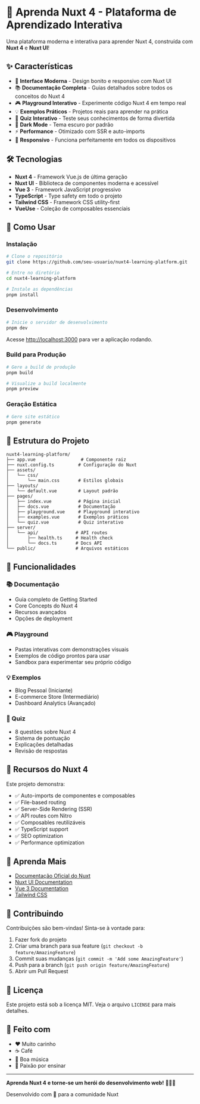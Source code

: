 # 🚀 Aprenda Nuxt 4 - Plataforma de Aprendizado Interativa

Uma plataforma moderna e interativa para aprender Nuxt 4, construída com **Nuxt 4** e **Nuxt UI**!

## ✨ Características

- 🎨 **Interface Moderna** - Design bonito e responsivo com Nuxt UI
- 📚 **Documentação Completa** - Guias detalhados sobre todos os conceitos do Nuxt 4
- 🎮 **Playground Interativo** - Experimente código Nuxt 4 em tempo real
- 💡 **Exemplos Práticos** - Projetos reais para aprender na prática
- 🎯 **Quiz Interativo** - Teste seus conhecimentos de forma divertida
- 🌙 **Dark Mode** - Tema escuro por padrão
- ⚡ **Performance** - Otimizado com SSR e auto-imports
- 📱 **Responsivo** - Funciona perfeitamente em todos os dispositivos

## 🛠️ Tecnologias

- **Nuxt 4** - Framework Vue.js de última geração
- **Nuxt UI** - Biblioteca de componentes moderna e acessível
- **Vue 3** - Framework JavaScript progressivo
- **TypeScript** - Type safety em todo o projeto
- **Tailwind CSS** - Framework CSS utility-first
- **VueUse** - Coleção de composables essenciais

## 🚀 Como Usar

### Instalação

```bash
# Clone o repositório
git clone https://github.com/seu-usuario/nuxt4-learning-platform.git

# Entre no diretório
cd nuxt4-learning-platform

# Instale as dependências
pnpm install
```

### Desenvolvimento

```bash
# Inicie o servidor de desenvolvimento
pnpm dev
```

Acesse [http://localhost:3000](http://localhost:3000) para ver a aplicação rodando.

### Build para Produção

```bash
# Gere a build de produção
pnpm build

# Visualize a build localmente
pnpm preview
```

### Geração Estática

```bash
# Gere site estático
pnpm generate
```

## 📁 Estrutura do Projeto

```
nuxt4-learning-platform/
├── app.vue                 # Componente raiz
├── nuxt.config.ts         # Configuração do Nuxt
├── assets/
│   └── css/
│       └── main.css       # Estilos globais
├── layouts/
│   └── default.vue        # Layout padrão
├── pages/
│   ├── index.vue          # Página inicial
│   ├── docs.vue           # Documentação
│   ├── playground.vue     # Playground interativo
│   ├── examples.vue       # Exemplos práticos
│   └── quiz.vue           # Quiz interativo
├── server/
│   └── api/              # API routes
│       ├── health.ts     # Health check
│       └── docs.ts       # Docs API
└── public/               # Arquivos estáticos
```

## 🎯 Funcionalidades

### 📚 Documentação

- Guia completo de Getting Started
- Core Concepts do Nuxt 4
- Recursos avançados
- Opções de deployment

### 🎮 Playground

- Pastas interativas com demonstrações visuais
- Exemplos de código prontos para usar
- Sandbox para experimentar seu próprio código

### 💡 Exemplos

- Blog Pessoal (Iniciante)
- E-commerce Store (Intermediário)
- Dashboard Analytics (Avançado)

### 🎯 Quiz

- 8 questões sobre Nuxt 4
- Sistema de pontuação
- Explicações detalhadas
- Revisão de respostas

## 🌟 Recursos do Nuxt 4

Este projeto demonstra:

- ✅ Auto-imports de componentes e composables
- ✅ File-based routing
- ✅ Server-Side Rendering (SSR)
- ✅ API routes com Nitro
- ✅ Composables reutilizáveis
- ✅ TypeScript support
- ✅ SEO optimization
- ✅ Performance optimization

## 📖 Aprenda Mais

- [Documentação Oficial do Nuxt](https://nuxt.com/docs)
- [Nuxt UI Documentation](https://ui.nuxt.com)
- [Vue 3 Documentation](https://vuejs.org)
- [Tailwind CSS](https://tailwindcss.com)

## 🤝 Contribuindo

Contribuições são bem-vindas! Sinta-se à vontade para:

1. Fazer fork do projeto
2. Criar uma branch para sua feature (`git checkout -b feature/AmazingFeature`)
3. Commit suas mudanças (`git commit -m 'Add some AmazingFeature'`)
4. Push para a branch (`git push origin feature/AmazingFeature`)
5. Abrir um Pull Request

## 📝 Licença

Este projeto está sob a licença MIT. Veja o arquivo `LICENSE` para mais detalhes.

## 💖 Feito com

- ❤️ Muito carinho
- ☕ Café
- 🎵 Boa música
- 🚀 Paixão por ensinar

---

**Aprenda Nuxt 4 e torne-se um herói do desenvolvimento web!** 🦸‍♂️✨

Desenvolvido com 💜 para a comunidade Nuxt
